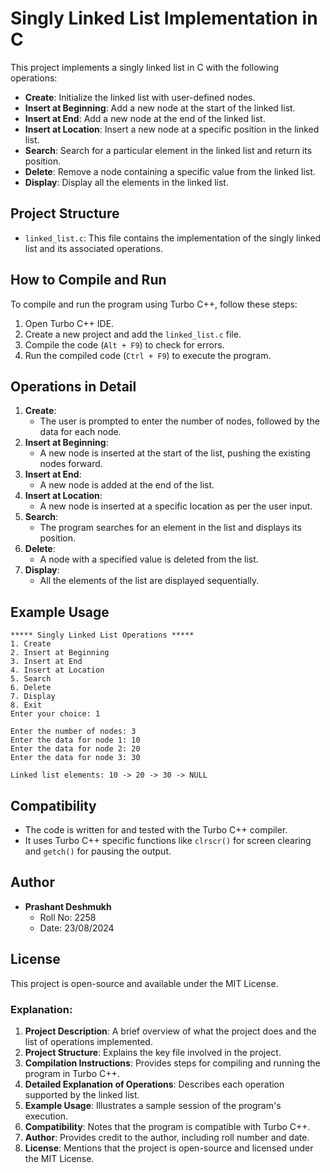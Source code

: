 # Singly Linked List Implementation in C

This project implements a singly linked list in C with the following operations:

- **Create**: Initialize the linked list with user-defined nodes.
- **Insert at Beginning**: Add a new node at the start of the linked list.
- **Insert at End**: Add a new node at the end of the linked list.
- **Insert at Location**: Insert a new node at a specific position in the linked list.
- **Search**: Search for a particular element in the linked list and return its position.
- **Delete**: Remove a node containing a specific value from the linked list.
- **Display**: Display all the elements in the linked list.

## Project Structure

- `linked_list.c`: This file contains the implementation of the singly linked list and its associated operations.

## How to Compile and Run

To compile and run the program using Turbo C++, follow these steps:

1. Open Turbo C++ IDE.
2. Create a new project and add the `linked_list.c` file.
3. Compile the code (`Alt + F9`) to check for errors.
4. Run the compiled code (`Ctrl + F9`) to execute the program.

## Operations in Detail

1. **Create**: 
   - The user is prompted to enter the number of nodes, followed by the data for each node.
2. **Insert at Beginning**: 
   - A new node is inserted at the start of the list, pushing the existing nodes forward.
3. **Insert at End**: 
   - A new node is added at the end of the list.
4. **Insert at Location**: 
   - A new node is inserted at a specific location as per the user input.
5. **Search**: 
   - The program searches for an element in the list and displays its position.
6. **Delete**: 
   - A node with a specified value is deleted from the list.
7. **Display**: 
   - All the elements of the list are displayed sequentially.

## Example Usage

```text
***** Singly Linked List Operations *****
1. Create
2. Insert at Beginning
3. Insert at End
4. Insert at Location
5. Search
6. Delete
7. Display
8. Exit
Enter your choice: 1

Enter the number of nodes: 3
Enter the data for node 1: 10
Enter the data for node 2: 20
Enter the data for node 3: 30

Linked list elements: 10 -> 20 -> 30 -> NULL
```
## Compatibility

- The code is written for and tested with the Turbo C++ compiler.
- It uses Turbo C++ specific functions like `clrscr()` for screen clearing and `getch()` for pausing the output.

## Author

- **Prashant Deshmukh**
  - Roll No: 2258
  - Date: 23/08/2024

## License

This project is open-source and available under the MIT License.

### Explanation:

1. **Project Description**: A brief overview of what the project does and the list of operations implemented.
2. **Project Structure**: Explains the key file involved in the project.
3. **Compilation Instructions**: Provides steps for compiling and running the program in Turbo C++.
4. **Detailed Explanation of Operations**: Describes each operation supported by the linked list.
5. **Example Usage**: Illustrates a sample session of the program's execution.
6. **Compatibility**: Notes that the program is compatible with Turbo C++.
7. **Author**: Provides credit to the author, including roll number and date.
8. **License**: Mentions that the project is open-source and licensed under the MIT License.
